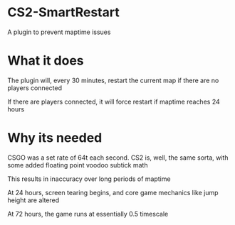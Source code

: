 # CS2-SmartRestart
 A plugin to prevent maptime issues

# What it does
 The plugin will, every 30 minutes, restart the current map if there are no players connected
 
 If there are players connected, it will force restart if maptime reaches 24 hours

# Why its needed
 CSGO was a set rate of 64t each second. CS2 is, well, the same sorta, with some added floating point voodoo subtick math
 
 This results in inaccuracy over long periods of maptime
 
 At 24 hours, screen tearing begins, and core game mechanics like jump height are altered
 
 At 72 hours, the game runs at essentially 0.5 timescale
